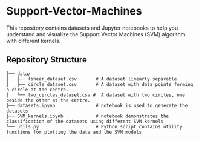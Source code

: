 # Support-Vector-Machines

This repository contains datasets and Jupyter notebooks to help you understand and visualize the Support Vector Machines (SVM) algorithm with different kernels.

## Repository Structure

````
├── data/
│   ├── linear_dataset.csv       # A dataset linearly separable.
│   ├── circle_dataset.csv       # A dataset with data points forming a circle at the centre.
│   └── two_circles_dataset.csv #  A dataset with two circles, one beside the other at the centre.
├── datasets.ipynb               # notebook is used to generate the datasets
├── SVM_kernels.ipynb            # notebook demonstrates the classification of the datasets using different SVM kernels
└── utils.py                     # Python script contains utility functions for plotting the data and the SVM models

````